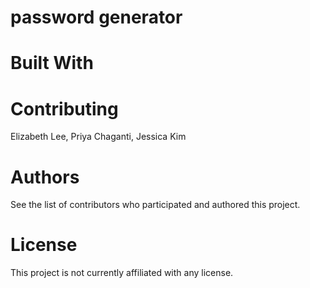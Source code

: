 # password generator

# Built With

# Contributing
Elizabeth Lee, Priya Chaganti, Jessica Kim

# Authors
See the list of contributors who participated and authored this project.

# License
This project is not currently affiliated with any license.


